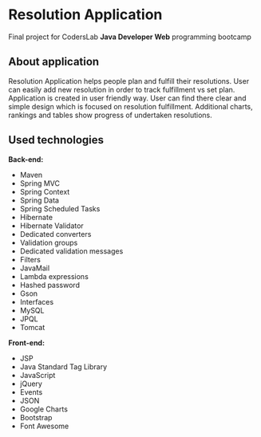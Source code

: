 # Resolution Application
Final project for CodersLab <b>Java Developer Web</b> programming bootcamp


## About application
Resolution Application helps people plan and fulfill their resolutions. User can easily add new resolution in order to track fulfillment vs set plan. Application is created in user friendly way. User can find there clear and simple design which is focused on resolution fulfillment. Additional charts, rankings and tables show progress of undertaken resolutions.

## Used technologies
<b>Back-end:</b>
* Maven
* Spring MVC
* Spring Context
* Spring Data
* Spring Scheduled Tasks
* Hibernate
* Hibernate Validator
* Dedicated converters
* Validation groups
* Dedicated validation messages
* Filters
* JavaMail
* Lambda expressions
* Hashed password 
* Gson
* Interfaces
* MySQL
* JPQL
* Tomcat

<b>Front-end:</b>
* JSP
* Java Standard Tag Library
* JavaScript
* jQuery
* Events
* JSON
* Google Charts
* Bootstrap
* Font Awesome

